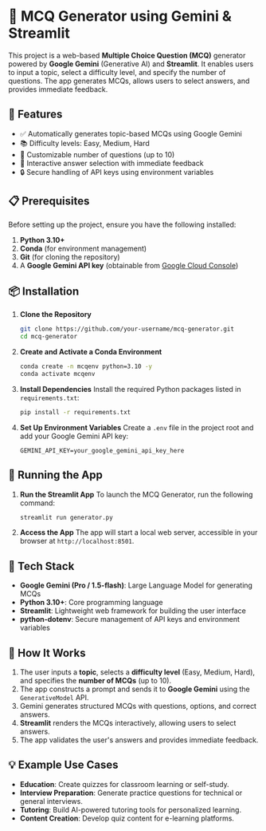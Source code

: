 # 🧠 MCQ Generator using Gemini & Streamlit
This project is a web-based **Multiple Choice Question (MCQ)** generator powered by **Google Gemini** (Generative AI) and **Streamlit**. It enables users to input a topic, select a difficulty level, and specify the number of questions. The app generates MCQs, allows users to select answers, and provides immediate feedback.
## 🚀 Features
- ✅ Automatically generates topic-based MCQs using Google Gemini
- 📚 Difficulty levels: Easy, Medium, Hard
- 🔢 Customizable number of questions (up to 10)
- 🧪 Interactive answer selection with immediate feedback
- 🔒 Secure handling of API keys using environment variables
## 📋 Prerequisites
Before setting up the project, ensure you have the following installed:
1. **Python 3.10+**
2. **Conda** (for environment management)
3. **Git** (for cloning the repository)
4. A **Google Gemini API key** (obtainable from [Google Cloud Console](https://cloud.google.com/))
## 📦 Installation
1. **Clone the Repository**
    ```bash
    git clone https://github.com/your-username/mcq-generator.git
    cd mcq-generator
    ```
2. **Create and Activate a Conda Environment**
    ```bash
    conda create -n mcqenv python=3.10 -y
    conda activate mcqenv
    ```
3. **Install Dependencies**
    Install the required Python packages listed in `requirements.txt`:
    ```bash
    pip install -r requirements.txt
    ```
4. **Set Up Environment Variables**
    Create a `.env` file in the project root and add your Google Gemini API key:
    ```env
    GEMINI_API_KEY=your_google_gemini_api_key_here
    ```
## 🚦 Running the App
1. **Run the Streamlit App**
    To launch the MCQ Generator, run the following command:
    ```bash
    streamlit run generator.py
    ```
2. **Access the App**
    The app will start a local web server, accessible in your browser at `http://localhost:8501`.
## 🧩 Tech Stack
- **Google Gemini (Pro / 1.5-flash)**: Large Language Model for generating MCQs
- **Python 3.10+**: Core programming language
- **Streamlit**: Lightweight web framework for building the user interface
- **python-dotenv**: Secure management of API keys and environment variables
## 🧠 How It Works
1. The user inputs a **topic**, selects a **difficulty level** (Easy, Medium, Hard), and specifies the **number of MCQs** (up to 10).
2. The app constructs a prompt and sends it to **Google Gemini** using the `GenerativeModel` API.
3. Gemini generates structured MCQs with questions, options, and correct answers.
4. **Streamlit** renders the MCQs interactively, allowing users to select answers.
5. The app validates the user's answers and provides immediate feedback.
## 💡 Example Use Cases
- **Education**: Create quizzes for classroom learning or self-study.
- **Interview Preparation**: Generate practice questions for technical or general interviews.
- **Tutoring**: Build AI-powered tutoring tools for personalized learning.
- **Content Creation**: Develop quiz content for e-learning platforms.
